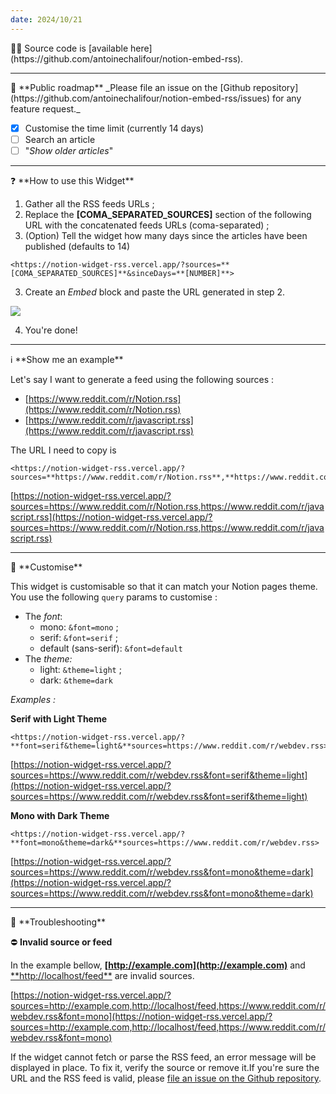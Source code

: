 ```yaml
---
date: 2024/10/21
---
```

<aside> 👨‍💻 Source code is [available here](https://github.com/antoinechalifour/notion-embed-rss).

</aside>

---

<aside> 💪 **Public roadmap** _Please file an issue on the [Github repository](https://github.com/antoinechalifour/notion-embed-rss/issues) for any feature request._

</aside>

- [x] Customise the time limit (currently 14 days)
- [ ] Search an article
- [ ] "_Show older articles_"

---

<aside> ❓ **How to use this Widget**

</aside>

1. Gather all the RSS feeds URLs ;
2. Replace the **[COMA_SEPARATED_SOURCES]** section of the following URL with the concatenated feeds URLs (coma-separated) ;
3. (Option) Tell the widget how many days since the articles have been published (defaults to 14)

```
<https://notion-widget-rss.vercel.app/?sources=**[COMA_SEPARATED_SOURCES]**&sinceDays=**[NUMBER]**>
```

3. Create an _Embed_ block and paste the URL generated in step 2.

![](https://prod-files-secure.s3.us-west-2.amazonaws.com/4ea7cd5f-065e-4eb2-8cd8-35a4032144ca/452604e5-df89-42b6-9d5e-7fb0d92778dc/Untitled.png)

4. You're done!

---

<aside> ℹ️ **Show me an example**

</aside>

Let's say I want to generate a feed using the following sources :

- [https://www.reddit.com/r/Notion.rss](https://www.reddit.com/r/Notion.rss)
- [https://www.reddit.com/r/javascript.rss](https://www.reddit.com/r/javascript.rss)

The URL I need to copy is

```
<https://notion-widget-rss.vercel.app/?sources=**https://www.reddit.com/r/Notion.rss**,**https://www.reddit.com/r/javascript.rss**>
```

[https://notion-widget-rss.vercel.app/?sources=https://www.reddit.com/r/Notion.rss,https://www.reddit.com/r/javascript.rss](https://notion-widget-rss.vercel.app/?sources=https://www.reddit.com/r/Notion.rss,https://www.reddit.com/r/javascript.rss)

---

<aside> 💅 **Customise**

</aside>

This widget is customisable so that it can match your Notion pages theme. You use the following `query` params to customise :

- The _font_:
    - mono: `&font=mono` ;
    - serif: `&font=serif` ;
    - default (sans-serif): `&font=default`
- The _theme:_
    - light: `&theme=light` ;
    - dark: `&theme=dark`

_Examples :_

**Serif with Light Theme**

```
<https://notion-widget-rss.vercel.app/?**font=serif&theme=light&**sources=https://www.reddit.com/r/webdev.rss>
```

[https://notion-widget-rss.vercel.app/?sources=https://www.reddit.com/r/webdev.rss&font=serif&theme=light](https://notion-widget-rss.vercel.app/?sources=https://www.reddit.com/r/webdev.rss&font=serif&theme=light)

**Mono with Dark Theme**

```
<https://notion-widget-rss.vercel.app/?**font=mono&theme=dark&**sources=https://www.reddit.com/r/webdev.rss>
```

[https://notion-widget-rss.vercel.app/?sources=https://www.reddit.com/r/webdev.rss&font=mono&theme=dark](https://notion-widget-rss.vercel.app/?sources=https://www.reddit.com/r/webdev.rss&font=mono&theme=dark)

---

<aside> 💅 **Troubleshooting**

</aside>

⛔️ **Invalid source or feed**

In the example bellow, **[http://example.com](http://example.com)** and [**](http://localhost/feed)[http://localhost/feed**](http://localhost/feed**) are invalid sources.

[https://notion-widget-rss.vercel.app/?sources=http://example.com,http://localhost/feed,https://www.reddit.com/r/webdev.rss&font=mono](https://notion-widget-rss.vercel.app/?sources=http://example.com,http://localhost/feed,https://www.reddit.com/r/webdev.rss&font=mono)

If the widget cannot fetch or parse the RSS feed, an error message will be displayed in place. To fix it, verify the source or remove it.If you're sure the URL and the RSS feed is valid, please [file an issue on the Github repository](https://github.com/antoinechalifour/notion-embed-rss/issues).